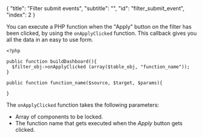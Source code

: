 <meta>
{
	"title": "Filter submit events",
	"subtitle": "",
	"id": "filter_submit_event",
	"index": 2
}
</meta>

You can execute a PHP function when the "Apply" button on the filter has been clicked, by using the `onApplyClicked` function. This callback gives you all the data in an easy to use form.

~~~
<?php

public function buildDashboard(){
  $filter_obj->onApplyClicked (array($table_obj, "function_name"));
}

public function function_name($source, $target, $params){

}
~~~

The `onApplyClicked` function takes the following parameters:
* Array of components to be locked.
* The function name that gets executed when the *Apply* button gets clicked.
